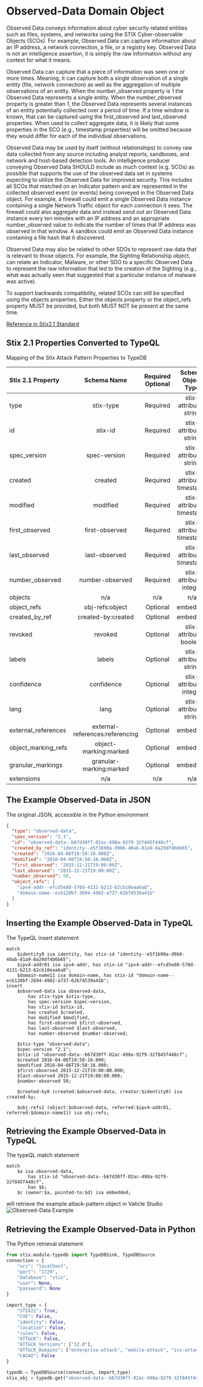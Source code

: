 # Observed-Data Domain Object

Observed Data conveys information about cyber security related entities such as files, systems, and networks using the STIX Cyber-observable Objects (SCOs). For example, Observed Data can capture information about an IP address, a network connection, a file, or a registry key. Observed Data is not an intelligence assertion, it is simply the raw information without any context for what it means.

 

Observed Data can capture that a piece of information was seen one or more times. Meaning, it can capture both a single observation of a single entity (file, network connection) as well as the aggregation of multiple observations of an entity. When the number_observed property is 1 the Observed Data represents a single entity. When the number_observed property is greater than 1, the Observed Data represents several instances of an entity potentially collected over a period of time. If a time window is known, that can be captured using the first_observed and last_observed properties. When used to collect aggregate data, it is likely that some properties in the SCO (e.g., timestamp properties) will be omitted because they would differ for each of the individual observations.

 

Observed Data may be used by itself (without relationships) to convey raw data collected from any source including analyst reports, sandboxes, and network and host-based detection tools. An intelligence producer conveying Observed Data SHOULD include as much context (e.g. SCOs) as possible that supports the use of the observed data set in systems expecting to utilize the Observed Data for improved security. This includes all SCOs that matched on an Indicator pattern and are represented in the collected observed event (or events) being conveyed in the Observed Data object. For example, a firewall could emit a single Observed Data instance containing a single Network Traffic object for each connection it sees. The firewall could also aggregate data and instead send out an Observed Data instance every ten minutes with an IP address and an appropriate number_observed value to indicate the number of times that IP address was observed in that window. A sandbox could emit an Observed Data instance containing a file hash that it discovered.

Observed Data may also be related to other SDOs to represent raw data that is relevant to those objects. For example, the Sighting Relationship object, can relate an Indicator, Malware, or other SDO to a specific Observed Data to represent the raw information that led to the creation of the Sighting (e.g., what was actually seen that suggested that a particular instance of malware was active).

 

To support backwards compatibility, related SCOs can still be specified using the objects properties, Either the objects property or the object_refs property MUST be provided, but both MUST NOT be present at the same time.

[Reference in Stix2.1 Standard](https://docs.oasis-open.org/cti/stix/v2.1/os/stix-v2.1-os.html#_p49j1fwoxldc)
## Stix 2.1 Properties Converted to TypeQL
Mapping of the Stix Attack Pattern Properties to TypeDB

|  Stix 2.1 Property    |           Schema Name             | Required  Optional  |      Schema Object Type | Schema Parent  |
|:--------------------|:--------------------------------:|:------------------:|:------------------------:|:-------------:|
|  type                 |            stix-type              |      Required       |  stix-attribute-string    |   attribute    |
|  id                   |             stix-id               |      Required       |  stix-attribute-string    |   attribute    |
|  spec_version         |           spec-version            |      Required       |  stix-attribute-string    |   attribute    |
|  created              |             created               |      Required       | stix-attribute-timestamp  |   attribute    |
|  modified             |             modified              |      Required       | stix-attribute-timestamp  |   attribute    |
| first_observed |first-observed |      Required       | stix-attribute-timestamp  |   attribute    |
| last_observed         |last-observed |      Required       | stix-attribute-timestamp  |   attribute    |
| number_observed  |number-observed |      Required       |  stix-attribute-integer |   attribute    |
| objects |               n/a                 |        n/a          |           n/a             |      n/a       |
| object_refs |obj-refs:object |      Optional       |   embedded     |relation |
| created_by_ref       |        created-by:created         |      Optional       |   embedded     |relation |
|  revoked              |             revoked               |      Optional       |  stix-attribute-boolean   |   attribute    |
|  labels               |              labels               |      Optional       |  stix-attribute-string    |   attribute    |
|  confidence           |            confidence             |      Optional       |  stix-attribute-integer   |   attribute    |
|  lang                 |               lang                |      Optional       |  stix-attribute-string    |   attribute    |
|  external_references  | external-references:referencing   |      Optional       |   embedded     |relation |
|  object_marking_refs  |      object-marking:marked        |      Optional       |   embedded     |relation |
|  granular_markings    |     granular-marking:marked       |      Optional       |   embedded     |relation |
|  extensions           |               n/a                 |        n/a          |           n/a             |      n/a       |

## The Example Observed-Data in JSON
The original JSON, accessible in the Python environment
```json
{
  "type": "observed-data",  
  "spec_version": "2.1",  
  "id": "observed-data--b67d30ff-02ac-498a-92f9-32f845f448cf",  
  "created_by_ref": "identity--e5f1b90a-d9b6-40ab-81a9-8a29df4b6b65",  
  "created": "2016-04-06T19:58:16.000Z",  
  "modified": "2016-04-06T19:58:16.000Z",  
  "first_observed": "2015-12-21T19:00:00Z",  
  "last_observed": "2015-12-21T19:00:00Z",  
  "number_observed": 50,  
  "object_refs": [  
    "ipv4-addr--efcd5e80-570d-4131-b213-62cb18eaa6a8",  
    "domain-name--ecb120bf-2694-4902-a737-62b74539a41b"  
  ]  
}
```


## Inserting the Example Observed-Data in TypeQL
The TypeQL insert statement
```typeql
match  
    $identity0 isa identity, has stix-id "identity--e5f1b90a-d9b6-40ab-81a9-8a29df4b6b65";
    $ipv4-addr01 isa ipv4-addr, has stix-id "ipv4-addr--efcd5e80-570d-4131-b213-62cb18eaa6a8";
    $domain-name11 isa domain-name, has stix-id "domain-name--ecb120bf-2694-4902-a737-62b74539a41b";
insert 
    $observed-data isa observed-data,
        has stix-type $stix-type,
        has spec-version $spec-version,
        has stix-id $stix-id,
        has created $created,
        has modified $modified,
        has first-observed $first-observed,
        has last-observed $last-observed,
        has number-observed $number-observed;
    
    $stix-type "observed-data";
    $spec-version "2.1";
    $stix-id "observed-data--b67d30ff-02ac-498a-92f9-32f845f448cf";
    $created 2016-04-06T19:58:16.000;
    $modified 2016-04-06T19:58:16.000;
    $first-observed 2015-12-21T19:00:00.000;
    $last-observed 2015-12-21T19:00:00.000;
    $number-observed 50;
    
    $created-by0 (created:$observed-data, creator:$identity0) isa created-by;
    
    $obj-refs1 (object:$observed-data, referred:$ipv4-addr01, referred:$domain-name11) isa obj-refs;
```

## Retrieving the Example Observed-Data in TypeQL
The typeQL match statement

```typeql
match
    $a isa observed-data,
        has stix-id "observed-data--b67d30ff-02ac-498a-92f9-32f845f448cf",
        has $b;
    $c (owner:$a, pointed-to:$d) isa embedded;
```


will retrieve the example attack-pattern object in Vaticle Studio
![Observed-Data Example](C:\Users\brett\PycharmProjects\Stix-ORM\docs\sdo\img\observed-data.png)

## Retrieving the Example Observed-Data  in Python
The Python retrieval statement

```python
from stix.module.typedb import TypeDBSink, TypeDBSource
connection = {
    "uri": "localhost",
    "port": "1729",
    "database": "stix",
    "user": None,
    "password": None
}

import_type = {
    "STIX21": True,
    "CVE": False,
    "identity": False,
    "location": False,
    "rules": False,
    "ATT&CK": False,
    "ATT&CK_Versions": ["12.0"],
    "ATT&CK_Domains": ["enterprise-attack", "mobile-attack", "ics-attack"],
    "CACAO": False
}

typedb = TypeDBSource(connection, import_type)
stix_obj = typedb.get("observed-data--b67d30ff-02ac-498a-92f9-32f845f448cf")
```

